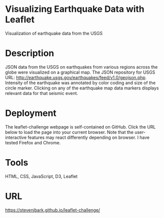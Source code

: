# Visualizing Earthquake Data with Leaflet
Visualization of earthquake data from the USGS 

# Description
JSON data from the USGS on earthquakes from various regions across the globe were visualized on a graphical map.
The JSON repository for USGS URL: http://earthquake.usgs.gov/earthquakes/feed/v1.0/geojson.php.
Intensity of the earthquake was annotated by color coding and size of the circle marker. Clicking on any of the 
earthquake map data markers displays relevant data for that seismic event.

# Deployment
The leaflet-challenge webpage is self-contained on GitHub. Click the URL below to load the page into your current browser. 
Note that the user-interactive features may react differently depending on browser. I have tested Firefox and Chrome. 

# Tools
HTML, CSS, JavaScript, D3, Leaflet

# URL
https://stevenjbark.github.io/leaflet-challenge/
